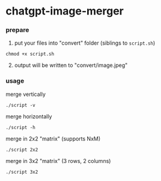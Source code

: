 # chatgpt-image-merger

### prepare

1. put your files into "convert" folder (siblings to `script.sh`)

```
chmod +x script.sh
```

2. output will be written to "convert/image.jpeg"
 
### usage

merge vertically
```
./script -v
```

merge horizontally
```
./script -h
```

merge in 2x2 "matrix" (supports NxM)
```
./script 2x2
```


merge in 3x2 "matrix" (3 rows, 2 columns)
```
./script 3x2
```
